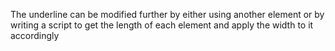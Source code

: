 The underline can be modified further by either using another element or by writing a script to get the length of each element and apply the width to it accordingly